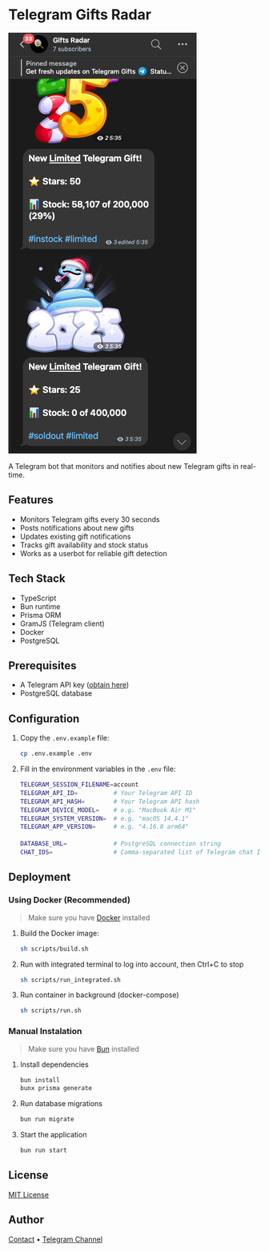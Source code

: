 # Telegram Gifts Radar

![interface preview](assets/image.png)

A Telegram bot that monitors and notifies about new Telegram gifts in real-time.

## Features

- Monitors Telegram gifts every 30 seconds
- Posts notifications about new gifts
- Updates existing gift notifications
- Tracks gift availability and stock status
- Works as a userbot for reliable gift detection

## Tech Stack

- TypeScript
- Bun runtime
- Prisma ORM
- GramJS (Telegram client)
- Docker
- PostgreSQL

## Prerequisites

- A Telegram API key ([obtain here](https://my.telegram.org/apps))
- PostgreSQL database

## Configuration

1. Copy the `.env.example` file:

    ```sh
    cp .env.example .env
    ```

2. Fill in the environment variables in the `.env` file:

    ```sh
    TELEGRAM_SESSION_FILENAME=account
    TELEGRAM_API_ID=          # Your Telegram API ID
    TELEGRAM_API_HASH=        # Your Telegram API hash
    TELEGRAM_DEVICE_MODEL=    # e.g. "MacBook Air M1"
    TELEGRAM_SYSTEM_VERSION=  # e.g. "macOS 14.4.1" 
    TELEGRAM_APP_VERSION=     # e.g. "4.16.8 arm64"

    DATABASE_URL=             # PostgreSQL connection string
    CHAT_IDS=                 # Comma-separated list of Telegram chat IDs to notify in
    ```

## Deployment

### Using Docker (Recommended)

> Make sure you have [Docker](https://bun.sh/) installed

1. Build the Docker image:

    ```sh
    sh scripts/build.sh
    ```

2. Run with integrated terminal to log into account, then Ctrl+C to stop

    ```sh
    sh scripts/run_integrated.sh
    ```

3. Run container in background (docker-compose)

    ```sh
    sh scripts/run.sh
    ```

### Manual Instalation

> Make sure you have [Bun](https://bun.sh) installed

1. Install dependencies

    ```sh
    bun install
    bunx prisma generate
    ```

2. Run database migrations

    ```sh
    bun run migrate
    ```

3. Start the application

    ```sh
    bun run start
    ```

## License

[MIT License](LICENSE)

## Author

[Contact](t.me/maxktz) • [Telegram Channel](t.me/xcrypto_dev)
